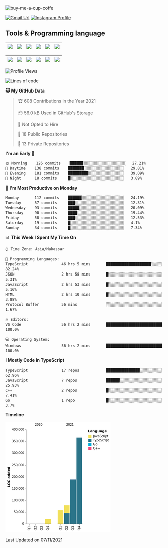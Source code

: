 
![buy-me-a-cup-coffe](https://www.buymeacoffee.com/assets/img/guidelines/download-assets-sm-1.svg)

[![Gmail Url](https://img.shields.io/twitter/url?label=aaulia.raahman@gmail.com&logo=gmail&style=social&url=http%3A%2F%2Fmailto%3Acontact.aaulia.raahman@gmail.com)](mailto:aaulia.raahman@gmail.com) [![Instagram Profile](https://img.shields.io/twitter/url?label=auliyrhman&logo=instagram&style=social&url=https://www.instagram.com/auliyrhman/)](https://www.instagram.com/auliyrhman)

## Tools & Programming language

| [<img src="https://upload.wikimedia.org/wikipedia/commons/4/4c/Typescript_logo_2020.svg" width="50">]() | [<img src="https://cdn.svgporn.com/logos/javascript.svg" width="50">]() | [<img src="https://cdn.svgporn.com/logos/mysql.svg" width="50">]() | <img src="https://cdn.svgporn.com/logos/firebase.svg" width="50"/> | <img src="https://cdn.svgporn.com/logos/mongodb.svg" width="50"/> | <img src="https://cdn.worldvectorlogo.com/logos/c.svg" width="50"/> |
| ------------------------------------------------------------------------------------------------------- | ----------------------------------------------------------------------- | --------------------------------------------------------------------------------------------- | ------------------------------------------------------------------ | ----------------------------------------------------------- | ------------------------------------------------------------------ |

| [<img src="https://www.svgrepo.com/show/306460/nestjs.svg" width="50">]() | [<img src="https://camo.githubusercontent.com/8ac3f7b51de4853384673841868d1c6eb9de77c3b44a891dc53ff9ec27457d3f/68747470733a2f2f636e63662d6272616e64696e672e6e65746c6966792e6170702f696d672f70726f6a656374732f677270632f686f72697a6f6e74616c2f636f6c6f722f677270632d686f72697a6f6e74616c2d636f6c6f722e737667" width="50">]() | [<img src="https://upload.wikimedia.org/wikipedia/commons/8/8e/Nextjs-logo.svg" width="50">]() | [<img src="https://upload.wikimedia.org/wikipedia/commons/a/a7/React-icon.svg" width="50">]() |  [<img src="https://upload.wikimedia.org/wikipedia/commons/d/d9/Node.js_logo.svg" width="50">]() | [<img src="https://cdn.svgporn.com/logos/express.svg" width="50">]() |
| ---------------------------------------------------------------------------------------------- | --------------------------------------------------------------------------------------------------------------------------------------------------------------------------------------------------------------------------------------------------------------------------------------------------------------------------- | ------------------------------------------------------------------------- | ------------------------------------------------------------------- | ------------------------------------------------------------------- | ------------------------------------------------------------------- |


<!--
**aulyarahman/aulyarahman** is a ✨ _special_ ✨ repository because its `README.md` (this file) appears on your GitHub profile.

Here are some ideas to get you started:

- 🔭 I’m currently working on ...
- 🌱 I’m currently learning ...
- 👯 I’m looking to collaborate on ...
- 🤔 I’m looking for help with ...
- 💬 Ask me about ...
- 📫 How to reach me: ...
- 😄 Pronouns: ...
- ⚡ Fun fact: ...
-->

<!--START_SECTION:waka-->
![Profile Views](http://img.shields.io/badge/Profile%20Views-0-blue)

![Lines of code](https://img.shields.io/badge/From%20Hello%20World%20I%27ve%20Written-710641%20lines%20of%20code-blue)

**🐱 My GitHub Data** 

> 🏆 608 Contributions in the Year 2021
 > 
> 📦 56.0 kB Used in GitHub's Storage 
 > 
> 🚫 Not Opted to Hire
 > 
> 📜 18 Public Repositories 
 > 
> 🔑 13 Private Repositories  
 > 
**I'm an Early 🐤** 

```text
🌞 Morning    126 commits    ██████░░░░░░░░░░░░░░░░░░░   27.21% 
🌆 Daytime    138 commits    ███████░░░░░░░░░░░░░░░░░░   29.81% 
🌃 Evening    181 commits    █████████░░░░░░░░░░░░░░░░   39.09% 
🌙 Night      18 commits     █░░░░░░░░░░░░░░░░░░░░░░░░   3.89%

```
📅 **I'm Most Productive on Monday** 

```text
Monday       112 commits    ██████░░░░░░░░░░░░░░░░░░░   24.19% 
Tuesday      57 commits     ███░░░░░░░░░░░░░░░░░░░░░░   12.31% 
Wednesday    93 commits     █████░░░░░░░░░░░░░░░░░░░░   20.09% 
Thursday     90 commits     ████░░░░░░░░░░░░░░░░░░░░░   19.44% 
Friday       58 commits     ███░░░░░░░░░░░░░░░░░░░░░░   12.53% 
Saturday     19 commits     █░░░░░░░░░░░░░░░░░░░░░░░░   4.1% 
Sunday       34 commits     █░░░░░░░░░░░░░░░░░░░░░░░░   7.34%

```


📊 **This Week I Spent My Time On** 

```text
⌚︎ Time Zone: Asia/Makassar

💬 Programming Languages: 
TypeScript               46 hrs 5 mins       ████████████████████░░░░░   82.24% 
JSON                     2 hrs 58 mins       █░░░░░░░░░░░░░░░░░░░░░░░░   5.31% 
JavaScript               2 hrs 53 mins       █░░░░░░░░░░░░░░░░░░░░░░░░   5.16% 
HTML                     2 hrs 10 mins       █░░░░░░░░░░░░░░░░░░░░░░░░   3.88% 
Protocol Buffer          56 mins             ░░░░░░░░░░░░░░░░░░░░░░░░░   1.67%

🔥 Editors: 
VS Code                  56 hrs 2 mins       █████████████████████████   100.0%

💻 Operating System: 
Windows                  56 hrs 2 mins       █████████████████████████   100.0%

```

**I Mostly Code in TypeScript** 

```text
TypeScript               17 repos            ███████████████░░░░░░░░░░   62.96% 
JavaScript               7 repos             ██████░░░░░░░░░░░░░░░░░░░   25.93% 
C++                      2 repos             █░░░░░░░░░░░░░░░░░░░░░░░░   7.41% 
Go                       1 repo              █░░░░░░░░░░░░░░░░░░░░░░░░   3.7%

```


**Timeline**

![Chart not found](https://raw.githubusercontent.com/aulyarahman/aulyarahman/main/charts/bar_graph.png) 


 Last Updated on 07/11/2021
<!--END_SECTION:waka-->
